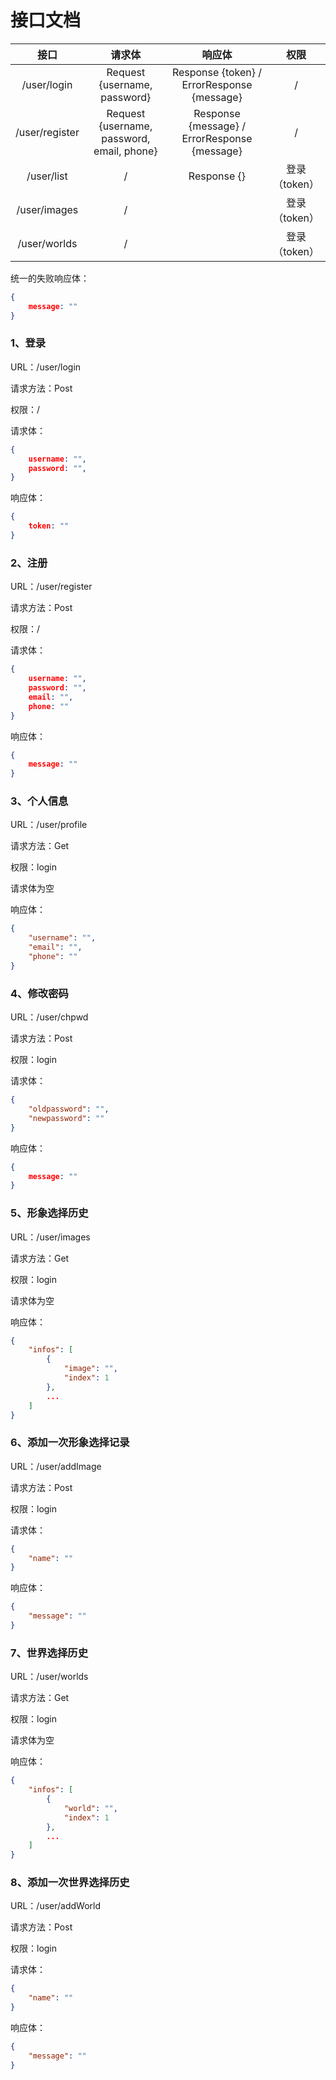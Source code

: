 # 接口文档

|      接口      |                   请求体                   |                    响应体                    |     权限      |
| :------------: | :----------------------------------------: | :------------------------------------------: | :-----------: |
|  /user/login   |        Request {username, password}        |  Response {token} / ErrorResponse {message}  |       /       |
| /user/register | Request {username, password, email, phone} | Response {message} / ErrorResponse {message} |       /       |
|   /user/list   |                     /                      |                 Response {}                  | 登录（token） |
|  /user/images  |                     /                      |                                              | 登录（token） |
|  /user/worlds  |                     /                      |                                              | 登录（token） |

统一的失败响应体：

```json
{
    message: ""
}
```

### 1、登录

URL：/user/login

请求方法：Post

权限：/

请求体：

```json
{
    username: "",
    password: "",
}
```

响应体：

```json
{
    token: ""
}
```

### 2、注册

URL：/user/register

请求方法：Post

权限：/

请求体：

```json
{
    username: "",
    password: "",
    email: "",
    phone: ""
}
```

响应体：

```json
{
    message: ""
}
```

### 3、个人信息

URL：/user/profile

请求方法：Get

权限：login

请求体为空

响应体：

```json
{
    "username": "",
    "email": "",
    "phone": ""
}
```

### 4、修改密码

URL：/user/chpwd

请求方法：Post

权限：login

请求体：

```json
{
    "oldpassword": "",
    "newpassword": ""
}
```

响应体：

```json
{
    message: ""
}
```

### 5、形象选择历史

URL：/user/images

请求方法：Get

权限：login

请求体为空

响应体：

```json
{
    "infos": [
        {
            "image": "",
            "index": 1
        },
        ...
    ]
}
```

### 6、添加一次形象选择记录

URL：/user/addImage

请求方法：Post

权限：login

请求体：

```json
{
    "name": ""
}
```

响应体：

```json
{
    "message": ""
}
```

### 7、世界选择历史

URL：/user/worlds

请求方法：Get

权限：login

请求体为空

响应体：

```json
{
    "infos": [
        {
            "world": "",
            "index": 1
        },
        ...
    ]
}
```

### 8、添加一次世界选择历史

URL：/user/addWorld

请求方法：Post

权限：login

请求体：

```json
{
    "name": ""
}
```

响应体：

```json
{
    "message": ""
}
```